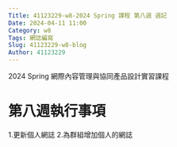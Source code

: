 ```yaml
---
Title: 41123229-w8-2024 Spring 課程 第八週 週記
Date: 2024-04-11 11:00
Category: w8
Tags: 網誌編寫
Slug: 41123229-w8-blog
Author: 41123229
---
```


2024 Spring 網際內容管理與協同產品設計實習課程

<!-- PELICAN_END_SUMMARY -->

# 第八週執行事項
1.更新個人網誌 
2.為群組增加個人的網誌